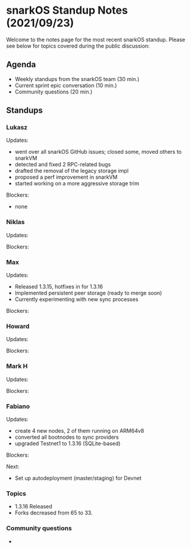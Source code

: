 # snarkOS Standup Notes (2021/09/23)

Welcome to the notes page for the most recent snarkOS standup. Please see below for topics covered during the public discussion:

## Agenda

* Weekly standups from the snarkOS team (30 min.)
* Current sprint epic conversation (10 min.)
* Community questions (20 min.)

## Standups

### Lukasz

Updates:
* went over all snarkOS GitHub issues; closed some, moved others to snarkVM
* detected and fixed 2 RPC-related bugs
* drafted the removal of the legacy storage impl
* proposed a perf improvement in snarkVM
* started working on a more aggressive storage trim

Blockers:
* none

### Niklas

Updates:

Blockers:


### Max

Updates:

* Released 1.3.15, hotfixes in for 1.3.16
* Implemented persistent peer storage (ready to merge soon)
* Currently experimenting with new sync processes

Blockers:

### Howard

Updates:

Blockers:

### Mark H

Updates:

Blockers:

### Fabiano

Updates:
* create 4 new nodes, 2 of them running on ARM64v8
* converted all bootnodes to sync providers
* upgraded Testnet1 to 1.3.16 (SQLite-based)

Blockers:

Next:
* Set up autodeployment (master/staging) for Devnet

### Topics

* 1.3.16 Released
* Forks decreased from 65 to 33.


### Community questions

* 

